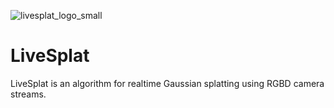 ![livesplat_logo_small](https://github.com/user-attachments/assets/9a97fcf9-33cd-4bea-b124-0233c5435f90)

# LiveSplat
LiveSplat is an algorithm for realtime Gaussian splatting using RGBD camera streams.
